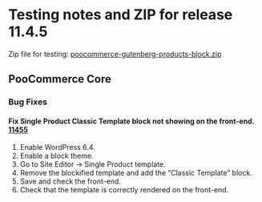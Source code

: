 # Testing notes and ZIP for release 11.4.5

Zip file for testing: [poocommerce-gutenberg-products-block.zip](https://github.com/poocommerce/poocommerce-blocks/files/13294232/poocommerce-gutenberg-products-block.zip)

## PooCommerce Core

### Bug Fixes

#### Fix Single Product Classic Template block not showing on the front-end. [11455](https://github.com/poocommerce/poocommerce-blocks/pull/11455)

1. Enable WordPress 6.4.
2. Enable a block theme.
3. Go to Site Editor → Single Product template.
4. Remove the blockified template and add the “Classic Template” block.
5. Save and check the front-end.
6. Check that the template is correctly rendered on the front-end.

